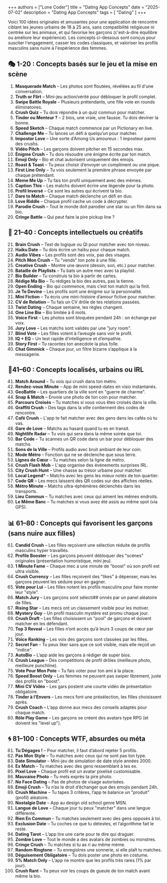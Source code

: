 +++
authors = ["Lone Coder"]
title = "Dating App Concepts"
date = "2025-07-02"
description = "Dating App Concepts"
tags = [
    "Dating"
]
+++

Voici 100 idées originales et amusantes pour une application de rencontre ciblant les jeunes urbains de 18 à 25 ans, sans compatibilité religieuse ni centrée sur les animaux, et qui favorise les garçons (c'est-à-dire équilibre ou améliore leur expérience). Les concepts ci-dessous sont conçus pour susciter l'engagement, casser les codes classiques, et valoriser les profils masculins sans nuire à l'expérience des femmes.

## 🎭 1-20 : Concepts basés sur le jeu et la mise en scène

1. **Masquerade Match** – Les photos sont floutées, révélées au fil d'une conversation.
2. **Truth or Flirt** – Mini-jeu action/vérité pour débloquer le profil complet.
3. **Swipe Battle Royale** – Plusieurs prétendants, une fille vote en rounds éliminatoires.
4. **Crush Quiz** – Tu dois répondre à un quiz commun pour matcher.
5. **Tinder ou Menteur ?** – 2 bios, une vraie, une fausse. Tu dois deviner la bonne.
6. **Speed Sketch** – Chaque match commence par un Pictionary en live.
7. **Challenge Me** – Tu lances un défi à quelqu’un pour matcher.
8. **Impostor Love** – Une sorte d’Among Us amoureux : 1 imposteur parmi des crushs.
9. **Vidéo Pitch** – Les garçons doivent pitcher en 15 secondes max.
10. **Énigme Crush** – Tu dois résoudre une énigme écrite par ton match.
11. **Emoji Only** – Bio et chat autorisent uniquement des emojis.
12. **Roast & Toast** – Tu peux choisir d’envoyer un compliment ou une pique.
13. **First Line Only** – Tu vois seulement la première phrase envoyée par chaque prétendant.
14. **Meme Me Up** – Tu fais ton profil uniquement avec des mèmes.
15. **Caption This** – Les matchs doivent écrire une légende pour ta photo.
16. **Profil Inversé** – Ce sont les autres qui écrivent ta bio.
17. **Dare to Match** – Chaque match déclenche un défi en duo.
18. **Love Riddle** – Chaque profil cache un code à décrypter.
19. **Parodie Crush** – Tout le monde doit parodier une star ou un film dans sa bio.
20. **Cringe Battle** – Qui peut faire la pire pickup line ?

## 🧠 21–40 : Concepts intellectuels ou créatifs

21. **Brain Crush** – Test de logique ou QI pour matcher avec ton niveau.
22. **Haiku Date** – Tu dois écrire un haïku pour chaque match.
23. **Audio Vibes** – Les profils sont des voix, pas des visages.
24. **Pitch Mon Crush** – Tu "vends" ton pote à une fille.
25. **Creative Crush** – Montre une œuvre (dessin, son, etc.) pour matcher.
26. **Bataille de Playlists** – Tu bats un autre mec avec ta playlist.
27. **Bio Builder** – Tu construis ta bio à partir de cartes.
28. **Rédige Ma Bio** – Tu rédiges la bio des autres, pas la tienne.
29. **Open Ending** – Bio qui commence, mais c’est ton match qui la finit.
30. **Je Te Devine** – Les profils sont une énigme sur la personnalité.
31. **Mini Fiction** – Tu écris une mini-histoire d’amour fictive pour matcher.
32. **CV de Relation** – Tu fais un CV drôle de tes relations passées.
33. **Twist Dating** – Chaque semaine, les règles changent.
34. **One Line Bio** – Bio limitée à 6 mots.
35. **Voice First** – Les photos sont bloquées pendant 24h : on échange par voix.
36. **Jury Love** – Les matchs sont validés par une "jury room".
37. **Blind Vote** – Les filles votent à l’aveugle sans voir le profil.
38. **IQ + EQ** – Un test rapide d’intelligence et d’empathie.
39. **Story First** – Tu racontes ton anecdote la plus folle.
40. **Chat Gimmick** – Chaque jour, un filtre bizarre s’applique à la messagerie.

## 📍41–60 : Concepts localisés, urbains ou IRL

41. **Match Around** – Tu vois qui crush dans ton métro.
42. **Rendez-vous Minute** – App de mini speed-dates en visio instantanés.
43. **GeoBattle** – Les quartiers de la ville sont en "guerre de charme".
44. **Snap & Match** – Envoie une photo de ton coin pour matcher.
45. **Parcours Croisés** – Tu matches si vous vous êtes croisés dans la ville.
46. **Graffiti Crush** – Des tags dans la ville contiennent des codes de rencontre.
47. **Café Crush** – L'app te fait matcher avec des gens dans les cafés où tu vas.
48. **Gare de Love** – Matchs au hasard quand tu es en transit.
49. **Nightlife Radar** – Tu vois qui sera dans la même soirée que toi.
50. **Bar Code** – Tu scannes un QR code dans un bar pour débloquer des matchs.
51. **Sons de la Ville** – Profils audio avec bruit ambiant de leur coin.
52. **Mode Métro** – Fonction qui ne se déclenche que sous terre.
53. **Lignes de Cœur** – Tu matches selon ta ligne de métro.
54. **Crush Flash Mob** – L'app organise des événements surprises IRL.
55. **City Crush Hunt** – Une chasse au trésor urbaine pour matcher.
56. **Local Legend*** – Matchs avec les gens les mieux notés de ton quartier.
57. **Code QR** – Les mecs laissent des QR codes sur des affiches réelles.
58. **Métro Minute** – Matchs ultra-éphémères déclenchés dans les transports.
59. **Lieu Commun** – Tu matches avec ceux qui aiment les mêmes endroits.
60. **Le Même Banc** – Tu matches si vous avez été assis au même spot (via GPS).

## 📊 61–80 : Concepts qui favorisent les garçons (sans nuire aux filles)

61. **Candid Crush** – Les filles reçoivent une sélection réduite de profils masculins hyper travaillés.
62. **Profile Booster** – Les garçons peuvent débloquer des "scènes" originales (présentation humoristique, mini jeu).
63. **1 Minute Fame** – Chaque mec a une minute de "boost" où son profil est ultra visible.
64. **Crush Currency** – Les filles reçoivent des "likes" à dépenser, mais les garçons peuvent les séduire pour en gagner.
65. **Vote pour Lui** – Les filles notent les profils masculins pour faire monter leur "style".
66. **Match Jury** – Les garçons sont sélecti## onnés par un panel aléatoire de filles.
67. **Rising Star** – Les mecs ont un classement visible pour les motiver.
68. **Mystery Guy** – Un profil masculin mystère est promu chaque jour.
69. **Crush Draft** – Les filles choisissent un "pool" de garçons et doivent matcher en les défendant.
70. **Top 3 Reveal** – Les filles n’ont accès qu’à leurs 3 coups de cœur par jour.
71. **Voice Ranking** – Les voix des garçons sont classées par les filles.
72. **Secret Fan** – Tu peux liker sans que ce soit visible, mais elle reçoit un "indice".
73. **AutoBio** – L’app aide les garçons à rédiger de super bios.
74. **Crush League** – Des compétitions de profil drôles (meilleure photo, meilleure punchline).
75. **Vote Pour Mon Pote** – Tu fais voter pour ton ami à la place.
76. **Speed Boost Only** – Les femmes ne peuvent pas swiper librement, juste des profils en "boost".
77. **Mini CV Vidéo** – Les gars postent une courte vidéo de présentation obligatoire.
78. **Tinder à l’Envers** – Les mecs font une présélection, les filles choisissent après.
79. **Crush Coach** – L’app donne aux mecs des conseils adaptés pour chaque match.
80. **Rôle Play Game** – Les garçons se créent des avatars type RPG (et doivent les "level up").

## 🌀 81–100 : Concepts WTF, absurdes ou méta

81. **Tu Dégages !** – Pour matcher, il faut d’abord rejeter 5 profils.
82. **Pas Mon Style** – Tu matches avec ceux qui ne sont pas ton type.
84. **Date Simulator** – Mini-jeu de simulation de date style années 2000.
84. **Ex Match** – Tu matches avec des gens ressemblant à tes ex.
85. **Pixel Love** – Chaque profil est un avatar pixelisé customisable.
86. **Mauvaise Photo** – Tu mets exprès ta pire photo.
87. **No Face Dating** – Pas de photos de visage autorisées.
88. **Emoji Crush** – Tu n’as le droit d’échanger que des emojis pendant 24h.
89. **Crush Machine** – Tu tapes 3 critères, l’app te balance un "produit" (profil) aléatoire.
90. **Nostalgie Date** – App au design old school genre MSN.
91. **Langue de Love** – Chaque jour tu peux "matcher" dans une langue différente.
92. **Rien En Commun** – Tu matches seulement avec des gens opposés à toi.
93. **Exclusion Date** – Tu coches ce que tu détestes, et l’algorithme fait le reste.
94. **Dating Tarot** – L’app tire une carte pour te dire qui draguer.
95. **Zombie Love** – Tout le monde a des avatars de zombies ou monstres.
96. **Cringe Crush** – Tu matches si tu as ri au même mème.
97. **Random Ringtone** – Tu enregistres une sonnerie, si elle plaît tu matches.
98. **Déguisement Obligatoire** – Tu dois poster une photo en costume.
99. **5% Match Only** – L’app ne montre que les profils très rares (1% par jour).
100. **Crush Rant** – Tu peux voir les coups de gueule de ton match avant même la bio.
